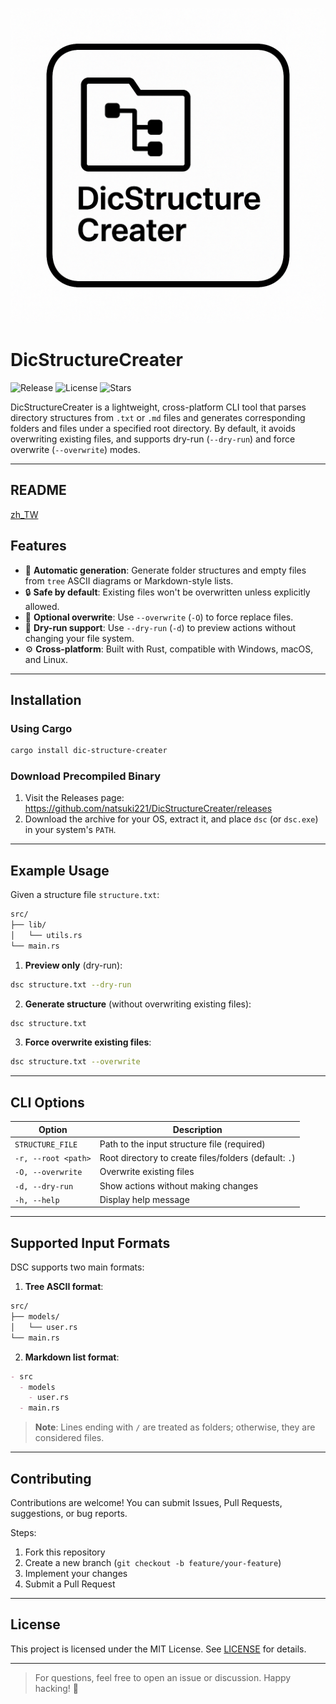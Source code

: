 ![Logo](/docs/logo.png)

# DicStructureCreater

![Release](https://img.shields.io/github/v/release/natsuki221/DicStructureCreater)
![License](https://img.shields.io/badge/license-MIT-blue)
![Stars](https://img.shields.io/github/stars/natsuki221/DicStructureCreater)

DicStructureCreater is a lightweight, cross-platform CLI tool that parses directory structures from `.txt` or `.md` files and generates corresponding folders and files under a specified root directory. By default, it avoids overwriting existing files, and supports dry-run (`--dry-run`) and force overwrite (`--overwrite`) modes.

---
## README
[zh_TW](/docs/README_zh_TW.md)

## Features

- 📁 **Automatic generation**: Generate folder structures and empty files from `tree` ASCII diagrams or Markdown-style lists.
- 🔒 **Safe by default**: Existing files won't be overwritten unless explicitly allowed.
- 🔄 **Optional overwrite**: Use `--overwrite` (`-O`) to force replace files.
- 👀 **Dry-run support**: Use `--dry-run` (`-d`) to preview actions without changing your file system.
- ⚙️ **Cross-platform**: Built with Rust, compatible with Windows, macOS, and Linux.

---

## Installation

### Using Cargo
```bash
cargo install dic-structure-creater
```

### Download Precompiled Binary
1. Visit the Releases page:  
   https://github.com/natsuki221/DicStructureCreater/releases
2. Download the archive for your OS, extract it, and place `dsc` (or `dsc.exe`) in your system's `PATH`.

---

## Example Usage

Given a structure file `structure.txt`:
```txt
src/
├── lib/
│   └── utils.rs
└── main.rs
```

1. **Preview only** (dry-run):
```bash
dsc structure.txt --dry-run
```

2. **Generate structure** (without overwriting existing files):
```bash
dsc structure.txt
```

3. **Force overwrite existing files**:
```bash
dsc structure.txt --overwrite
```

---

## CLI Options

| Option                   | Description                                        |
|--------------------------|----------------------------------------------------|
| `STRUCTURE_FILE`         | Path to the input structure file (required)        |
| `-r, --root <path>`      | Root directory to create files/folders (default: `.`) |
| `-O, --overwrite`        | Overwrite existing files                           |
| `-d, --dry-run`          | Show actions without making changes                |
| `-h, --help`             | Display help message                               |

---

## Supported Input Formats

DSC supports two main formats:

1. **Tree ASCII format**:
```txt
src/
├── models/
│   └── user.rs
└── main.rs
```

2. **Markdown list format**:
```md
- src
  - models
    - user.rs
  - main.rs
```

> **Note**: Lines ending with `/` are treated as folders; otherwise, they are considered files.

---

## Contributing

Contributions are welcome! You can submit Issues, Pull Requests, suggestions, or bug reports.

Steps:
1. Fork this repository
2. Create a new branch (`git checkout -b feature/your-feature`)
3. Implement your changes
4. Submit a Pull Request

---

## License

This project is licensed under the MIT License. See [LICENSE](LICENSE) for details.

---

> For questions, feel free to open an issue or discussion. Happy hacking! 🚀

